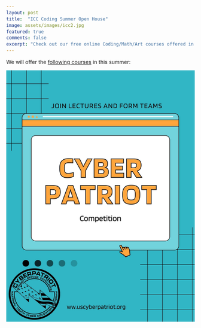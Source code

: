```yaml
---
layout: post
title:  "ICC Coding Summer Open House"
image: assets/images/icc2.jpg
featured: true
comments: false
excerpt: "Check out our free online Coding/Math/Art courses offered in summer 2021"
---
```



We will offer the [following courses](https://docs.google.com/document/d/1ebyXBAG53un3ujAgKYEtw5rL5yCyFLvOqF14frwa9tk/edit?usp=sharing) in this summer:


![](assets/images/cyberpatriot.jpg)
